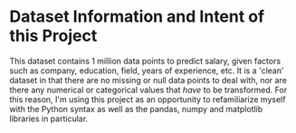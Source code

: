 # Dataset Information and Intent of this Project
This dataset contains 1 million data points to predict salary, given factors such as company, education, field, years of experience, etc. 
It is a 'clean' dataset in that there are no missing or null data points to deal with, nor are there any numerical or categorical values that _have_ to be transformed. For this reason, I'm using this project as an opportunity to refamiliarize myself with the Python syntax as well as the pandas, numpy and matplotlib libraries in particular.
